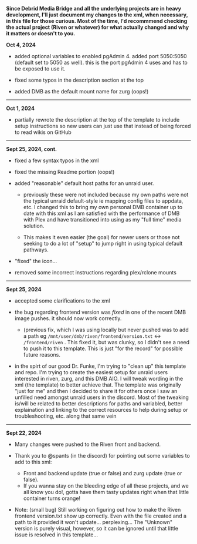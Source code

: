 **Since Debrid Media Bridge and all the underlying projects are in heavy development, I'll just document my changes to the xml, when necessary, in this file for those curious. Most of the time, I'd recommmend checking the actual project (Riven or whatever) for what actually changed and why it matters or doesn't to you.**

**Oct 4, 2024**

- added optional variables to enabled pgAdmin 4. added port 5050:5050 (default set to 5050 as well). this is the port pgAdmin 4 uses and has to be exposed to use it. 

- fixed some typos in the description section at the top

- added DMB as the default mount name for zurg (oops!)

---

**Oct 1, 2024**

- partially rewrote the description at the top of the template to include setup instructions so new users can just use that instead of being forced to read wikis on GitHub

---

**Sept 25, 2024, cont.**

- fixed a few syntax typos in the xml

- fixed the missing Readme portion (oops!)

- added "reasonable" default host paths for an unraid user.
  - previously these were not included because my own paths were not the typical unraid default-style ie mapping config files to appdata, etc. I changed this to bring my own personal DMB container up to date with this xml as I am satisfied with the performance of DMB with Plex and have transitioned into using as my "full time" media solution.
    
  - This makes it even easier (the goal) for newer users or those not seeking to do a lot of "setup" to jump right in using typical default pathways.
 
- "fixed" the icon...

- removed some incorrect instructions regarding plex/rclone mounts

---

**Sept 25, 2024**

- accepted some clarifications to the xml

- the bug regarding frontend version was *fixed* in one of the recent DMB image pushes. it should now work correctly.
  - (previous fix, which I was using locally but never pushed was to add a path eg ```/mnt/user/dmb/riven/frontend/version.txt``` <-> ```/frontend/riven``` . This fixed it, but was clunky, so I didn't see a need to push it to this template. This is just "for the record" for possible future reasons.

- in the spirt of our good Dr. Funke, I'm trying to "clean up" this template and repo. I'm trying to create the easiest setup for unraid users interested in riven, zurg, and this DMB AIO. I will tweak wording in the xml (the template) to better achieve that. The template was originally "just for me" and then I decided to share it for others once I saw an unfilled need amongst unraid users in the discord. Most of the tweaking is/will be related to better descriptions for paths and variabled, better explaination and linking to the correct resources to help during setup or troubleshooting, etc. along that same vein

---

**Sept 22, 2024**

- Many changes were pushed to the Riven front and backend.

- Thank you to @spants (in the discord) for pointing out some variables to add to this xml:
  - Front and backend update (true or false) and zurg update (true or false).
  - If you wanna stay on the bleeding edge of all these projects, and we all know you do!, gotta have them tasty updates right when that little container turns orange!

- Note: (small bug) Still working on figuring out how to make the Riven frontend version.txt show up correctly. Even with the file created and a path to it provided it won't update... perplexing...
The "Unknown" version is purely visual, however, so it can be ignored until that little issue is resolved in this template...
